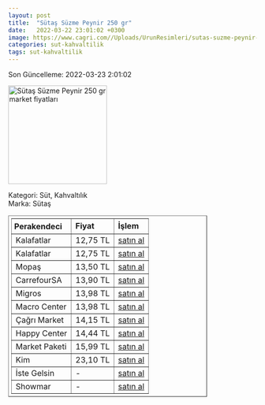 ```yaml
---
layout: post
title:  "Sütaş Süzme Peynir 250 gr"
date:   2022-03-22 23:01:02 +0300
image: https://www.cagri.com//Uploads/UrunResimleri/sutas-suzme-peynir-250-gr-9235.jpg
categories: sut-kahvaltilik
tags: sut-kahvaltilik
---
```


Son Güncelleme: 2022-03-23 2:01:02

<img src="https://www.cagri.com//Uploads/UrunResimleri/sutas-suzme-peynir-250-gr-9235.jpg" width="200" alt="Sütaş Süzme Peynir 250 gr market fiyatları" />

Kategori: Süt, Kahvaltılık
<br />
Marka: Sütaş

<table border="1" style="padding: 5px;width:80%;">
  <tr>
    <td style="padding: 5px;"><strong>Perakendeci</strong></td>
    <td><strong>Fiyat</strong></td>
    <td><strong>İşlem</strong></td>
  </tr>
  <tr>
              <td title="Kalafatlar">Kalafatlar</td>
              <td>12,75 TL</td>
              <td><a title="Kalafatlar" target="_blank" href="https://www.kalafatlar.com/urun/sutas-suzme-peynir-250-gr">satın al</a></td>
            </tr><tr>
              <td title="Kalafatlar">Kalafatlar</td>
              <td>12,75 TL</td>
              <td><a title="Kalafatlar" target="_blank" href="https://www.kalafatlar.com/urun/sutas-suzme-peynir-250-gr">satın al</a></td>
            </tr><tr>
              <td title="Mopaş">Mopaş</td>
              <td>13,50 TL</td>
              <td><a title="Mopaş" target="_blank" href="https://www.mopas.com.tr/sutas-suzme-peynir-250-gr/p/105292">satın al</a></td>
            </tr><tr>
              <td title="CarrefourSA">CarrefourSA</td>
              <td>13,90 TL</td>
              <td><a title="CarrefourSA" target="_blank" href="https://www.carrefoursa.com/sutas-suzme-peynir-250-g-p-30085088">satın al</a></td>
            </tr><tr>
              <td title="Migros">Migros</td>
              <td>13,98 TL</td>
              <td><a title="Migros" target="_blank" href="https://www.migros.com.tr/sutas-suzme-peynir-250-g-p-98d9b5">satın al</a></td>
            </tr><tr>
              <td title="Macro Center">Macro Center</td>
              <td>13,98 TL</td>
              <td><a title="Macro Center" target="_blank" href="https://www.macrocenter.com.tr/sutas-suzme-peynir-250-g-p-98d9b5">satın al</a></td>
            </tr><tr>
              <td title="Çağrı Market">Çağrı Market</td>
              <td>14,15 TL</td>
              <td><a title="Çağrı Market" target="_blank" href="https://www.cagri.com/sutas-suzme-peynir-250-gr">satın al</a></td>
            </tr><tr>
              <td title="Happy Center">Happy Center</td>
              <td>14,44 TL</td>
              <td><a title="Happy Center" target="_blank" href="https://www.happycenter.com.tr/Sutas_Suzme_Beyaz_Peynir_250_Gr">satın al</a></td>
            </tr><tr>
              <td title="Market Paketi">Market Paketi</td>
              <td>15,99 TL</td>
              <td><a title="Market Paketi" target="_blank" href="https://www.marketpaketi.com.tr/sutas-suzme-peynir-250-gr-p-1723">satın al</a></td>
            </tr><tr>
              <td title="Kim">Kim</td>
              <td>23,10 TL</td>
              <td><a title="Kim" target="_blank" href="https://www.kimgeldi.com/sutas-suzme-peynir-500-gr">satın al</a></td>
            </tr><tr>
              <td title="İste Gelsin">İste Gelsin</td>
              <td>-</td>
              <td><a title="İste Gelsin" target="_blank" href="https://www.istegelsin.com/">satın al</a></td>
            </tr><tr>
              <td title="Showmar">Showmar</td>
              <td>-</td>
              <td><a title="Showmar" target="_blank" href="https://www.showmar.com.tr/urun/sutas-suzme-beyaz-peynir-250gr" title="Sütaş Süzme Peynir 250 Gr">satın al</a></td>
            </tr>
</table>
